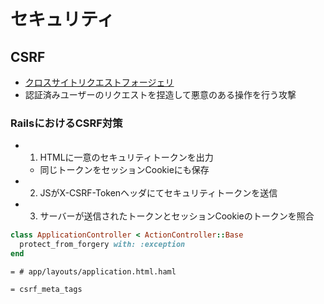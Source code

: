 # セキュリティ
## CSRF
- [クロスサイトリクエストフォージェリ](https://ja.wikipedia.org/wiki/%E3%82%AF%E3%83%AD%E3%82%B9%E3%82%B5%E3%82%A4%E3%83%88%E3%83%AA%E3%82%AF%E3%82%A8%E3%82%B9%E3%83%88%E3%83%95%E3%82%A9%E3%83%BC%E3%82%B8%E3%82%A7%E3%83%AA)
- 認証済みユーザーのリクエストを捏造して悪意のある操作を行う攻撃

### RailsにおけるCSRF対策
- 1. HTMLに一意のセキュリティトークンを出力
  - 同じトークンをセッションCookieにも保存
- 2. JSがX-CSRF-Tokenヘッダにてセキュリティトークンを送信
- 3. サーバーが送信されたトークンとセッションCookieのトークンを照合

```ruby
class ApplicationController < ActionController::Base
  protect_from_forgery with: :exception
end
```
```haml
= # app/layouts/application.html.haml

= csrf_meta_tags
```
